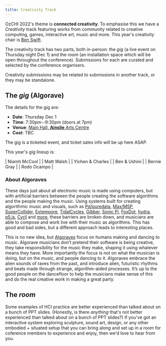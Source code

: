```yaml
---
title: Creativity Track
---
```


OzCHI 2022's theme is **connected creativity**. To emphasise this we have a
_Creativity_ track featuring works from community related to creative computing,
games, interactive art, music and more. This year's creativity chair is [Ben
Swift](https://benswift.me).

The creativity track has two parts, both in-person: the *gig* (a live event on
Thursday night Dec 1) and the *room* (an installation space which will be open
throughout the conference). Submissions for each are curated and selected by the
conference organisers.

Creativity submissions may be related to submissions in another track, or they
may be standalone.

## The *gig* (Algorave)

The details for the gig are:

- **Date**: Thursday Dec 1
- **Time**: 7:30pm--9:30pm (doors at 7pm)
- **Venue**: [Main Hall, **Ainslie** Arts
  Centre](https://ainslieandgorman.com.au/venue-hire/weddings/ainslie-main-hall/)
- **Cost**: TBC

The gig is a ticketed event, and ticket sales info will be up here ASAP.

This year's gig lineup is:

| Niamh McCool     |
| Matt Walsh       |
| Yichen & Charles |
| Ben & Ushini     |
| Bernie Gray      |
| Rodo Ocampo      |

### About Algoraves

These days just about all electronic music is made using computers, but with
artificial barriers between the people creating the software algorithms and the
people making the music. Using systems built for creating algorithmic music and
visuals, such as [Pd/puredata](https://puredata.info),
[Max/MSP](http://cycling74.com/products/max/),
[SuperCollider](https://supercollider.github.io),
[Extempore](https://extemporelang.github.io),
[TidalCycles](https://tidalcycles.org), [Gibber](https://gibber.cc), [Sonic
Pi](https://sonic-pi.net), [FoxDot](https://foxdot.org),
[hydra](https://hydra.ojack.xyz), [p5.js](https://www.teddavis.org/p5live/),
[Cyril](http://cyrilcode.com) and [more](https://toplap.org), these barriers are
broken down, and musicians are able to compose and work live with their music as
algorithms. This has good and bad sides, but a different approach leads to
interesting places.

This is no new idea, but [Algoraves](https://algorave.com) focus on humans
making and dancing to music. Algorave musicians don’t pretend their software is
being creative, they take responsibility for the music they make, shaping it
using whatever means they have. More importantly the focus is not on what the
musician is doing, but on the music, and people dancing to it. Algoraves embrace
the alien sounds of raves from the past, and introduce alien, futuristic rhythms
and beats made through strange, algorithm-aided processes. It’s up to the good
people on the dancefloor to help the musicians make sense of this and do the
real creative work in making a great party.

## The *room*

Some examples of HCI practice are better experienced than talked about on a
bunch of PPT slides. (Honestly, is there _anything_ that's not better
experienced than talked about on a bunch of PPT slides?) If you've got an
interactive system exploring sculpture, sound art, design, or any other
embodied + situated setup that you can bring along and set up in a room for
coference members to experience and enjoy, then we'd love to hear from you.


